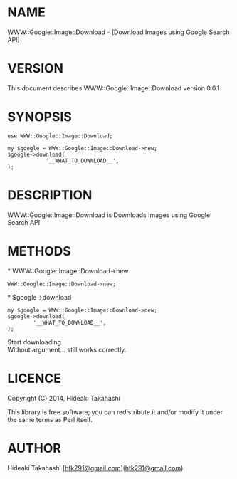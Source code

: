 # NAME

WWW::Google::Image::Download - \[Download Images using Google Search API\]

# VERSION

This document describes WWW::Google::Image::Download version 0.0.1

# SYNOPSIS

    use WWW::Google::Image::Download;

    my $google = WWW::Google::Image::Download->new;
    $google->download(
                '__WHAT_TO_DOWNLOAD__',
    );

# DESCRIPTION

WWW::Google::Image::Download is Downloads Images using Google Search API

# METHODS 

\* WWW::Google::Image::Download->new

    WWW::Google::Image::Download->new;

\* $google->download

    my $google = WWW::Google::Image::Download->new;
    $google->download(
            '__WHAT_TO_DOWNLOAD__',
    );

Start downloading.  
Without argument... still works correctly.

# LICENCE

Copyright (C) 2014, Hideaki Takahashi

This library is free software; you can redistribute it and/or modify
it under the same terms as Perl itself.

# AUTHOR

Hideaki Takahashi \[htk291@gmail.com\](htk291@gmail.com)
